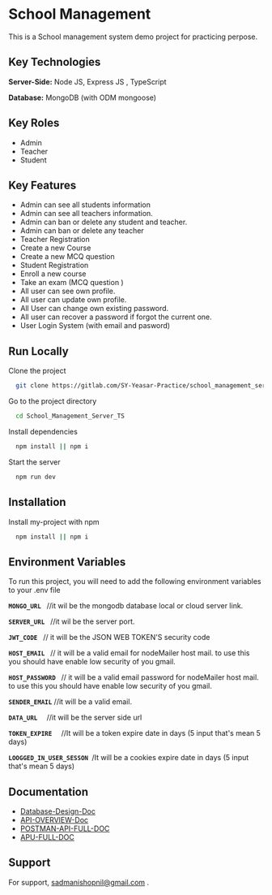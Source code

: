 
# School Management

This is a School management system demo project for practicing perpose.


## Key Technologies 


**Server-Side:** Node JS, Express JS , TypeScript

**Database:** MongoDB (with ODM mongoose)


## Key Roles
- Admin
- Teacher
- Student


## Key Features

- Admin can see all students information
- Admin can see all teachers information.
- Admin can ban or delete any student and teacher.
- Admin can ban or delete any teacher
- Teacher Registration
- Create a new Course
- Create a new MCQ question
- Student Registration
- Enroll a new course
- Take an exam (MCQ question )
- All user can see own profile.
- All user can update own profile.
- All User can change own existing password.
- All user can recover a password if forgot the current one.
- User Login System (with email and pasword)


## Run Locally

Clone the project

```bash
  git clone https://gitlab.com/SY-Yeasar-Practice/school_management_server_ts.git
```

Go to the project directory

```bash
  cd School_Management_Server_TS
```

Install dependencies

```bash
  npm install || npm i
```

Start the server

```bash
  npm run dev
```


## Installation

Install my-project with npm

```bash
  npm install || npm i
```
    
## Environment Variables

To run this project, you will need to add the following environment variables to your .env file

**`MONGO_URL `** //it wil be the mongodb database local or cloud server link.

**`SERVER_URL `** //it wil be the server port.

**`JWT_CODE `** // it will be the JSON WEB TOKEN'S security code

**`HOST_EMAIL `** // it will be a valid email for nodeMailer host mail. to use this you should have enable low security of you gmail.

**`HOST_PASSWORD `** // it will be a valid email password for nodeMailer host mail. to use this you should have enable low security of you gmail.

**`SENDER_EMAIL`**  //it will be a valid email. 

**`DATA_URL  `** //it will be the server side url 

**`TOKEN_EXPIRE  `** //It will be a token expire date in days (5 input that's mean 5 days)

**`LOOGGED_IN_USER_SESSON `**/It will be a cookies  expire date in days (5 input that's mean 5 days)



## Documentation

- [Database-Design-Doc](https://drive.google.com/file/d/1HgFYbKlPUPmO6hwoybeywEdMuh1cfSZw/view?usp=sharing)
- [API-OVERVIEW-Doc](https://drive.google.com/drive/u/0/folders/1dsJyyIxZ5r7Yg5GNlDtOpPDpniM7ibtk)
- [POSTMAN-API-FULL-DOC](https://www.postman.com/red-trinity-151066/workspace/zamora-mern/overview)
- [APU-FULL-DOC](https://drive.google.com/file/d/13rWQmUJ-0hid9wL_tLTiGFtA_ixYcqyL/view?usp=sharing)


## Support

For support, sadmanishopnil@gmail.com .

